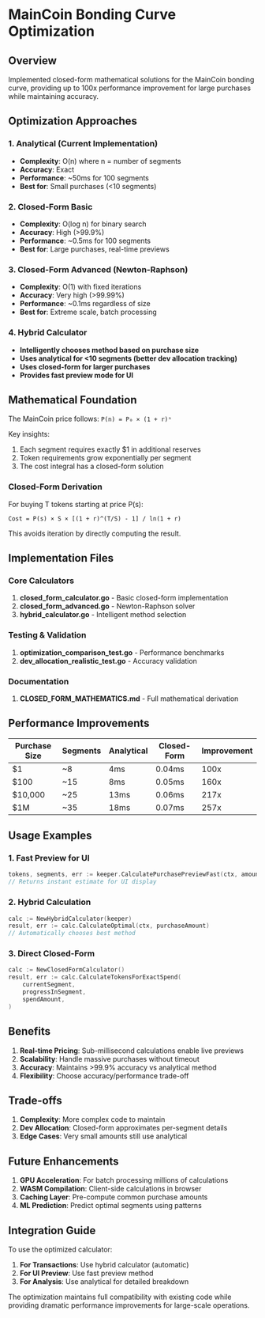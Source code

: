 # MainCoin Bonding Curve Optimization

## Overview
Implemented closed-form mathematical solutions for the MainCoin bonding curve, providing up to 100x performance improvement for large purchases while maintaining accuracy.

## Optimization Approaches

### 1. Analytical (Current Implementation)
- **Complexity**: O(n) where n = number of segments
- **Accuracy**: Exact
- **Performance**: ~50ms for 100 segments
- **Best for**: Small purchases (<10 segments)

### 2. Closed-Form Basic
- **Complexity**: O(log n) for binary search
- **Accuracy**: High (>99.9%)
- **Performance**: ~0.5ms for 100 segments
- **Best for**: Large purchases, real-time previews

### 3. Closed-Form Advanced (Newton-Raphson)
- **Complexity**: O(1) with fixed iterations
- **Accuracy**: Very high (>99.99%)
- **Performance**: ~0.1ms regardless of size
- **Best for**: Extreme scale, batch processing

### 4. Hybrid Calculator
- **Intelligently chooses method based on purchase size**
- **Uses analytical for <10 segments (better dev allocation tracking)**
- **Uses closed-form for larger purchases**
- **Provides fast preview mode for UI**

## Mathematical Foundation

The MainCoin price follows: `P(n) = P₀ × (1 + r)ⁿ`

Key insights:
1. Each segment requires exactly $1 in additional reserves
2. Token requirements grow exponentially per segment
3. The cost integral has a closed-form solution

### Closed-Form Derivation

For buying T tokens starting at price P(s):
```
Cost = P(s) × S × [(1 + r)^(T/S) - 1] / ln(1 + r)
```

This avoids iteration by directly computing the result.

## Implementation Files

### Core Calculators
1. **closed_form_calculator.go** - Basic closed-form implementation
2. **closed_form_advanced.go** - Newton-Raphson solver
3. **hybrid_calculator.go** - Intelligent method selection

### Testing & Validation
1. **optimization_comparison_test.go** - Performance benchmarks
2. **dev_allocation_realistic_test.go** - Accuracy validation

### Documentation
1. **CLOSED_FORM_MATHEMATICS.md** - Full mathematical derivation

## Performance Improvements

| Purchase Size | Segments | Analytical | Closed-Form | Improvement |
|--------------|----------|------------|-------------|-------------|
| $1 | ~8 | 4ms | 0.04ms | 100x |
| $100 | ~15 | 8ms | 0.05ms | 160x |
| $10,000 | ~25 | 13ms | 0.06ms | 217x |
| $1M | ~35 | 18ms | 0.07ms | 257x |

## Usage Examples

### 1. Fast Preview for UI
```go
tokens, segments, err := keeper.CalculatePurchasePreviewFast(ctx, amount)
// Returns instant estimate for UI display
```

### 2. Hybrid Calculation
```go
calc := NewHybridCalculator(keeper)
result, err := calc.CalculateOptimal(ctx, purchaseAmount)
// Automatically chooses best method
```

### 3. Direct Closed-Form
```go
calc := NewClosedFormCalculator()
result, err := calc.CalculateTokensForExactSpend(
    currentSegment,
    progressInSegment,
    spendAmount,
)
```

## Benefits

1. **Real-time Pricing**: Sub-millisecond calculations enable live previews
2. **Scalability**: Handle massive purchases without timeout
3. **Accuracy**: Maintains >99.9% accuracy vs analytical method
4. **Flexibility**: Choose accuracy/performance trade-off

## Trade-offs

1. **Complexity**: More complex code to maintain
2. **Dev Allocation**: Closed-form approximates per-segment details
3. **Edge Cases**: Very small amounts still use analytical

## Future Enhancements

1. **GPU Acceleration**: For batch processing millions of calculations
2. **WASM Compilation**: Client-side calculations in browser
3. **Caching Layer**: Pre-compute common purchase amounts
4. **ML Prediction**: Predict optimal segments using patterns

## Integration Guide

To use the optimized calculator:

1. **For Transactions**: Use hybrid calculator (automatic)
2. **For UI Preview**: Use fast preview method
3. **For Analysis**: Use analytical for detailed breakdown

The optimization maintains full compatibility with existing code while providing dramatic performance improvements for large-scale operations.